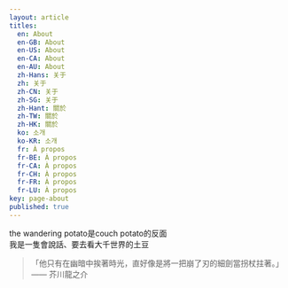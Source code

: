 ```yaml
---
layout: article
titles:
  en: About
  en-GB: About
  en-US: About
  en-CA: About
  en-AU: About
  zh-Hans: 关于
  zh: 关于
  zh-CN: 关于
  zh-SG: 关于
  zh-Hant: 關於
  zh-TW: 關於
  zh-HK: 關於
  ko: 소개
  ko-KR: 소개
  fr: À propos
  fr-BE: À propos
  fr-CA: À propos
  fr-CH: À propos
  fr-FR: À propos
  fr-LU: À propos
key: page-about
published: true
---
```

the wandering potato是couch potato的反面  
我是一隻會說話、要去看大千世界的土豆

> 「他只有在幽暗中挨著時光，直好像是將一把崩了刃的細劍當拐杖拄著。」—— 芥川龍之介
